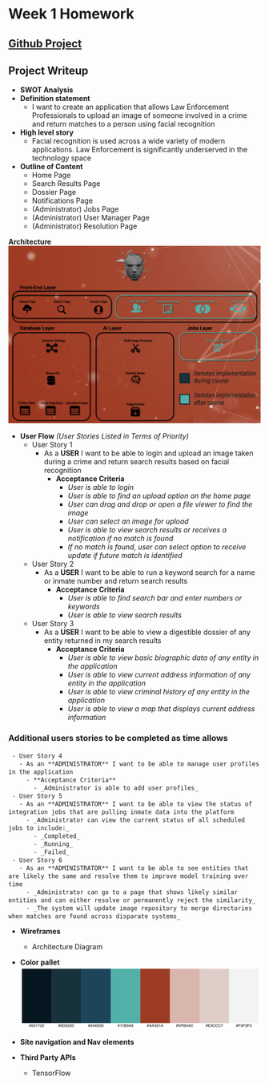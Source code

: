 # Week 1 Homework

## [Github Project](https://github.com/jkruse8848/capstoneProjectKruse)

## Project Writeup

   - **SWOT Analysis**
   - **Definition statement**
     - I want to create an application that allows Law Enforcement Professionals to upload an image of someone involved in a crime and return matches to a person using facial recognition
   - **High level story**
     - Facial recognition is used across a wide variety of modern applications. Law Enforcement is significantly underserved in the technology space
   - **Outline of Content**
     - Home Page
     - Search Results Page
     - Dossier Page
     - Notifications Page
     - (Administrator) Jobs Page
     - (Administrator) User Manager Page
     - (Administrator) Resolution Page

**Architecture**
![Architecture](images/architecture2.png)
   - **User Flow**
       _(User Stories Listed in Terms of Priority)_
     - User Story 1
       - As a **USER** I want to be able to login and upload an image taken during a crime and return search results based on facial recognition
         - **Acceptance Criteria**
           - _User is able to login_
           - _User is able to find an upload option on the home page_
           - _User can drag and drop or open a file viewer to find the image_
           - _User can select an image for upload_
           - _User is able to view search results or receives a notification if no match is found_
           - _If no match is found, user can select option to receive update if future match is identified_
     - User Story 2
       - As a **USER** I want to be able to run a keyword search for a name or inmate number and return search results
         - **Acceptance Criteria**
           - _User is able to find search bar and enter numbers or keywords_
           - _User is able to view search results_
     - User Story 3
       - As a **USER** I want to be able to view a digestible dossier of any entity returned in my search results
         - **Acceptance Criteria**
           - _User is able to view basic biographic data of any entity in the application_
           - _User is able to view current address information of any entity in the application_
           - _User is able to view criminal history of any entity in the application_
           - _User is able to view a map that displays current address information_

### Additional users stories to be completed as time allows

     - User Story 4
       - As an **ADMINISTRATOR** I want to be able to manage user profiles in the application
         - **Acceptance Criteria**
           - _Administrator is able to add user profiles_
     - User Story 5
       - As an **ADMINISTRATOR** I want to be able to view the status of integration jobs that are pulling inmate data into the platform
         - _Administrator can view the current status of all scheduled jobs to include:_
           - _Completed_
           - _Running_
           - _Failed_
     - User Story 6
       - As an **ADMINISTRATOR** I want to be able to see entities that are likely the same and resolve them to improve model training over time
         - _Administrator can go to a page that shows likely similar entities and can either resolve or permanently reject the similarity_
         - _The system will update image repository to merge directories when matches are found across disparate systems_
   - **Wireframes**
     - Architecture Diagram

   - **Color pallet**
![Color Pallet](images/colorPallet2.png)
   - **Site navigation and Nav elements**
   - **Third Party APIs**
     - TensorFlow


